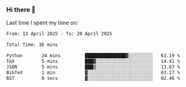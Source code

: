 ### Hi there 👋

<!--
**Grav1tum/Grav1tum** is a ✨ _special_ ✨ repository because its `README.md` (this file) appears on your GitHub profile.

Here are some ideas to get you started:

- 🔭 I’m currently working on ...
- 🌱 I’m currently learning ...
- 👯 I’m looking to collaborate on ...
- 🤔 I’m looking for help with ...
- 💬 Ask me about ...
- 📫 How to reach me: ...
- 😄 Pronouns: ...
- ⚡ Fun fact: ...
-->
Last time I spent my time on:
<!--START_SECTION:waka-->

```txt
From: 13 April 2025 - To: 20 April 2025

Total Time: 38 mins

Python       24 mins         ███████████████▓░░░░░░░░░   63.19 %
TeX          5 mins          ███▓░░░░░░░░░░░░░░░░░░░░░   14.41 %
JSON         5 mins          ███▒░░░░░░░░░░░░░░░░░░░░░   13.67 %
BibTeX       1 min           ▓░░░░░░░░░░░░░░░░░░░░░░░░   03.17 %
BST          0 secs          ▓░░░░░░░░░░░░░░░░░░░░░░░░   02.46 %
```

<!--END_SECTION:waka-->

